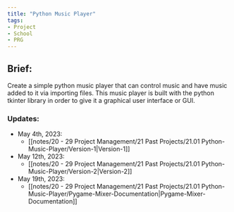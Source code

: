 ```yaml
---
title: "Python Music Player"
tags:
- Project
- School
- PRG
---
```


## Brief:

Create a simple python music player that can control music and have music added to it via importing files. This music player is built with the python tkinter library in order to give it a graphical user interface or GUI.

### Updates:
- May 4th, 2023:
	- [[notes/20 - 29 Project Management/21 Past Projects/21.01 Python-Music-Player/Version-1|Version-1]]
- May 12th, 2023:
	- [[notes/20 - 29 Project Management/21 Past Projects/21.01 Python-Music-Player/Version-2|Version-2]]
- May 19th, 2023:
	- [[notes/20 - 29 Project Management/21 Past Projects/21.01 Python-Music-Player/Pygame-Mixer-Documentation|Pygame-Mixer-Documentation]]